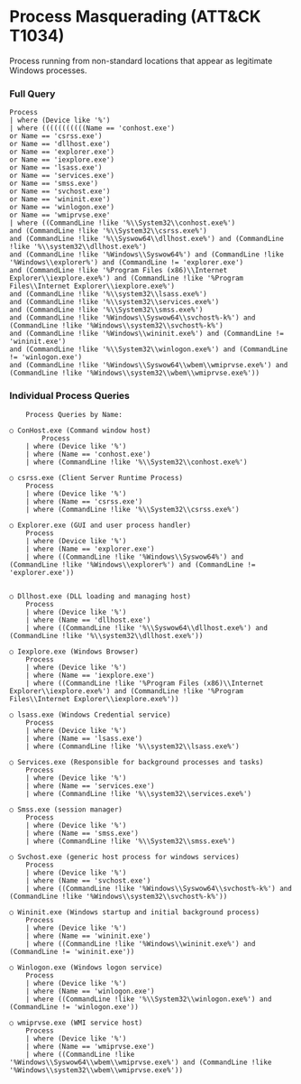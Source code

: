 # Process Masquerading (ATT&CK T1034)
Process running from non-standard locations that appear as legitimate Windows processes.
### Full Query
	Process 
	| where (Device like '%') 
	| where (((((((((((Name == 'conhost.exe') 
	or Name == 'csrss.exe') 
	or Name == 'dllhost.exe')
	or Name == 'explorer.exe')
	or Name == 'iexplore.exe')
	or Name == 'lsass.exe')
	or Name == 'services.exe')
	or Name == 'smss.exe')
	or Name == 'svchost.exe')
	or Name == 'wininit.exe')
	or Name == 'winlogon.exe')
	or Name == 'wmiprvse.exe' 
	| where ((CommandLine !like '%\\System32\\conhost.exe%')
	and (CommandLine !like '%\\System32\\csrss.exe%') 
	and (CommandLine !like '%\\Syswow64\\dllhost.exe%') and (CommandLine !like '%\\system32\\dllhost.exe%')
	and (CommandLine !like '%Windows\\Syswow64%') and (CommandLine !like '%Windows\\explorer%') and (CommandLine != 'explorer.exe')
	and (CommandLine !like '%Program Files (x86)\\Internet Explorer\\iexplore.exe%') and (CommandLine !like '%Program Files\\Internet Explorer\\iexplore.exe%')
	and (CommandLine !like '%\\system32\\lsass.exe%')
	and (CommandLine !like '%\\system32\\services.exe%')
	and (CommandLine !like '%\\System32\\smss.exe%')
	and (CommandLine !like '%Windows\\Syswow64\\svchost%-k%') and (CommandLine !like '%Windows\\system32\\svchost%-k%')
	and (CommandLine !like '%Windows\\wininit.exe%') and (CommandLine != 'wininit.exe')
	and (CommandLine !like '%\\System32\\winlogon.exe%') and (CommandLine != 'winlogon.exe')
	and (CommandLine !like '%Windows\\Syswow64\\wbem\\wmiprvse.exe%') and (CommandLine !like '%Windows\\system32\\wbem\\wmiprvse.exe%'))

### Individual Process Queries
		Process Queries by Name:
    
    ○ ConHost.exe (Command window host)
            Process
		| where (Device like '%') 
		| where (Name == 'conhost.exe') 
		| where (CommandLine !like '%\\System32\\conhost.exe%')
		
	○ csrss.exe (Client Server Runtime Process)
		Process 
		| where (Device like '%') 
		| where (Name == 'csrss.exe') 
		| where (CommandLine !like '%\\System32\\csrss.exe%')
	
	○ Explorer.exe (GUI and user process handler)
		Process 
		| where (Device like '%') 
		| where (Name == 'explorer.exe') 
		| where ((CommandLine !like '%Windows\\Syswow64%') and (CommandLine !like '%Windows\\explorer%') and (CommandLine != 'explorer.exe'))
		
	
	○ Dllhost.exe (DLL loading and managing host)
		Process 
		| where (Device like '%') 
		| where (Name == 'dllhost.exe') 
		| where ((CommandLine !like '%\\Syswow64\\dllhost.exe%') and (CommandLine !like '%\\system32\\dllhost.exe%'))
		
	○ Iexplore.exe (Windows Browser)
		Process 
		| where (Device like '%') 
		| where (Name == 'iexplore.exe') 
		| where ((CommandLine !like '%Program Files (x86)\\Internet Explorer\\iexplore.exe%') and (CommandLine !like '%Program Files\\Internet Explorer\\iexplore.exe%'))
		
	○ lsass.exe (Windows Credential service)
		Process 
		| where (Device like '%') 
		| where (Name == 'lsass.exe') 
		| where (CommandLine !like '%\\system32\\lsass.exe%')
		
	○ Services.exe (Responsible for background processes and tasks)
		Process 
		| where (Device like '%') 
		| where (Name == 'services.exe') 
		| where (CommandLine !like '%\\system32\\services.exe%')
		
	○ Smss.exe (session manager)
		Process 
		| where (Device like '%') 
		| where (Name == 'smss.exe') 
		| where (CommandLine !like '%\\System32\\smss.exe%')
		
	○ Svchost.exe (generic host process for windows services)
		Process 
		| where (Device like '%') 
		| where (Name == 'svchost.exe') 
		| where ((CommandLine !like '%Windows\\Syswow64\\svchost%-k%') and (CommandLine !like '%Windows\\system32\\svchost%-k%'))
		
	○ Wininit.exe (Windows startup and initial background process)
		Process 
		| where (Device like '%') 
		| where (Name == 'wininit.exe') 
		| where ((CommandLine !like '%Windows\\wininit.exe%') and (CommandLine != 'wininit.exe'))
		
	○ Winlogon.exe (Windows logon service)
		Process 
		| where (Device like '%') 
		| where (Name == 'winlogon.exe') 
		| where ((CommandLine !like '%\\System32\\winlogon.exe%') and (CommandLine != 'winlogon.exe'))
	
	○ wmiprvse.exe (WMI service host)
		Process 
		| where (Device like '%') 
		| where (Name == 'wmiprvse.exe') 
		| where ((CommandLine !like '%Windows\\Syswow64\\wbem\\wmiprvse.exe%') and (CommandLine !like '%Windows\\system32\\wbem\\wmiprvse.exe%'))
